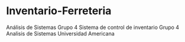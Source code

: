 # Inventario-Ferreteria
Análisis de Sistemas Grupo 4
Sistema de control de inventario Grupo 4 Analisis de Sistemas Universidad Americana
